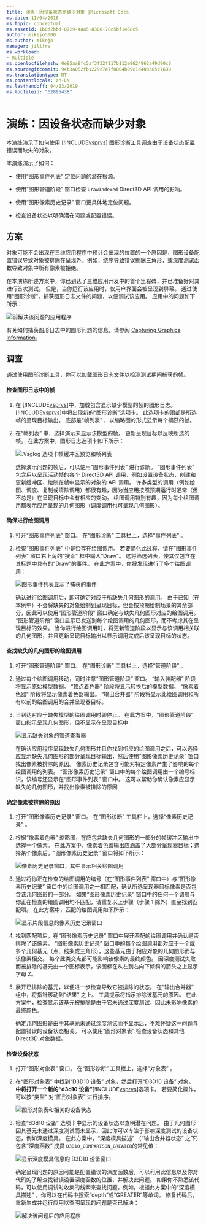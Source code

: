 ```yaml
---
title: 演练：因设备状态而缺少对象 |Microsoft Docs
ms.date: 11/04/2016
ms.topic: conceptual
ms.assetid: 1b0d2bbd-0729-4aa5-8308-70c5bf1468c5
author: mikejo5000
ms.author: mikejo
manager: jillfra
ms.workload:
- multiple
ms.openlocfilehash: 0e85aa8fc5af3f32f117b112e8624962a49d90c6
ms.sourcegitcommit: 94b3a052fb1229c7e7f8804b09c1d403385c7630
ms.translationtype: MT
ms.contentlocale: zh-CN
ms.lasthandoff: 04/23/2019
ms.locfileid: "62895438"
---
```

# <a name="walkthrough-missing-objects-due-to-device-state"></a>演练：因设备状态而缺少对象
本演练演示了如何使用 [!INCLUDE[vsprvs](../../code-quality/includes/vsprvs_md.md)] 图形诊断工具调查由于设备状态配置错误而缺失的对象。

 本演练演示了如何：

- 使用“图形事件列表”  定位问题的潜在根源。

- 使用“图形管道阶段”  窗口检查 `DrawIndexed` Direct3D API 调用的影响。

- 使用“图形像素历史记录”  窗口更具体地定位问题。

- 检查设备状态以明确潜在问题或配置错误。

## <a name="scenario"></a>方案
 对象可能不会出现在三维应用程序中预计会出现的位置的一个原因是，图形设备配置错误导致对象被排除在呈现外。例如，绕序导致错误剔除三角形，或深度测试函数导致对象中所有像素被拒绝。

 在本演练所述方案中，你已到达了三维应用开发中的首个里程碑，并已准备好对其进行首次测试。 但是，当你运行该应用时，仅用户界面会被呈现到屏幕。 通过使用“图形诊断”，捕获图形日志文件的问题，以便调试该应用。 应用中的问题如下所示：

 ![前解决该问题的应用程序](media/vsg_walkthru1_firstview.png "vsg_walkthru1_firstview")

 有关如何捕获图形日志中的图形问题的信息，请参阅 [Capturing Graphics Information](capturing-graphics-information.md)。

## <a name="investigation"></a>调查
 通过使用图形诊断工具，你可以加载图形日志文件以检测测试期间捕获的帧。

#### <a name="to-examine-a-frame-in-a-graphics-log"></a>检查图形日志中的帧

1. 在 [!INCLUDE[vsprvs](../../code-quality/includes/vsprvs_md.md)]中，加载包含显示缺少模型的帧的图形日志。 [!INCLUDE[vsprvs](../../code-quality/includes/vsprvs_md.md)]中将出现新的“图形诊断”选项卡。 此选项卡的顶部是所选帧的呈现目标输出。 底部是“帧列表” ，以缩略图的形式显示每个捕获的帧。

2. 在“帧列表” 中，选择演示未显示该模型的帧。 更新呈现目标以反映所选的帧。 在此方案中，图形日志选项卡如下所示：

    ![.Vsglog 选项卡帧缓冲区预览和帧列表](media/vsg_walkthru1_experiment.png "vsg_walkthru1_experiment")

   选择演示问题的帧后，可以使用“图形事件列表”  进行诊断。 “图形事件列表”  包含用以呈现活动帧的各个 Direct3D API 调用，例如设置设备状态、创建和更新缓冲区、绘制在帧中显示的对象的 API 调用。 许多类型的调用（例如绘图、调度、复制或清除调用）都很有趣，因为当应用按照预期运行时通常（但不总是）在呈现目标中会有相应的变动。 绘图调用特别有趣，因为每个绘图调用都表示应用呈现的几何图形（调度调用也可呈现几何图形）。

#### <a name="to-ensure-that-draw-calls-are-being-made"></a>确保进行绘图调用

1. 打开“图形事件列表”  窗口。 在“图形诊断”  工具栏上，选择“事件列表” 。

2. 检查“图形事件列表”  中是否存在绘图调用。 若要简化此过程，请在“图形事件列表”  窗口右上角的“搜索”  框中输入“Draw”。 这将筛选列表，使其仅包含在其标题中具有的“Draw”的事件。 在此方案中，你将发现进行了多个绘图调用：

    ![图形事件列表显示了捕获的事件](media/vsg_walkthru1_.png "vsg_walkthru1_")

   确认进行绘图调用后，即可确定对应于所缺失几何图形的调用。 由于已知（在本例中）不会将缺失的对象绘制到呈现目标，但会按预期绘制场景的其余部分，因此可以使用“图形管道阶段”  窗口确定与缺失几何图形对应的绘图调用。 “图形管道阶段”  窗口显示已发送到每个绘图调用的几何图形，而不考虑其在呈现目标的效果。 当你进行绘图调用时，将更新管道阶段以显示与该调用相关联的几何图形，并且更新呈现目标输出以显示调用完成后该呈现目标的状态。

#### <a name="to-find-the-draw-call-for-the-missing-geometry"></a>查找缺失的几何图形的绘图调用

1. 打开“图形管道阶段”  窗口。 在“图形诊断”  工具栏上，选择“管道阶段” 。

2. 通过每个绘图调用移动，同时注意“图形管道阶段”  窗口。 “输入装配器”  阶段将显示原始模型数据。 “顶点着色器”  阶段将显示转换后的模型数据。 “像素着色器”  阶段将显示像素着色器输出。 “输出合并器”  阶段将显示此绘图调用和所有以前的绘图调用的合并呈现器目标。

3. 当到达对应于缺失模型的绘图调用时即停止。 在此方案中，“图形管道阶段”  窗口指示呈现几何图形，但不显示在呈现目标中：

    ![显示缺失对象的管道查看器](media/vsg_walkthru1_pipeline.png "vsg_walkthru1_pipeline")

   在确认应用程序呈现缺失几何图形并且你找到相应的绘图调用之后，可以选择应显示缺失几何图形的部分呈现目标输出，然后使用“图形像素历史记录”  窗口找出像素被排除的原因。 像素历史记录包含可能对特定像素产生了影响的每个绘图调用的列表。 “图形像素历史记录”  窗口中的每个绘图调用由一个编号标识，该编号还显示在“图形事件列表”  窗口中。 这可以帮助你确认像素应显示缺失的几何图形，并找出像素被排除的原因

#### <a name="to-determine-why-the-pixel-was-excluded"></a>确定像素被排除的原因

1. 打开“图形像素历史记录”  窗口。 在“图形诊断”  工具栏上，选择“像素历史记录” 。

2. 根据“像素着色器”  缩略图，在应包含缺失几何图形的一部分的帧缓冲区输出中选择一个像素。 在此方案中，像素着色器输出应涵盖了大部分呈现器目标；选择某个像素后，“图形像素历史记录”  窗口将如下所示：

    ![像素历史记录窗口，其中显示相关绘图调用](media/vsg_walkthru1_hist1.png "vsg_walkthru1_hist1")

3. 通过将你正在检查的绘图调用的编号（在“图形事件列表”  窗口中）与“图形像素历史记录”  窗口中的绘图调用之一相匹配，确认所选呈现器目标像素是否包含该几何图形的一部分。 如果“图形像素历史记录”  窗口中的任何一个调用与你正在检查的绘图调用均不匹配，请重复以上步骤（步骤 1 除外）直至找到匹配项。 在此方案中，匹配的绘图调用如下所示：

    ![显示片段信息的像素历史记录窗口](media/vsg_walkthru1_hist2.png "vsg_walkthru1_hist2")

4. 找到匹配项后，在“图形像素历史记录”  窗口中展开匹配的绘图调用并确认是否排除了该像素。 “图形像素历史记录”  窗口中的每个绘图调用都对应于一个或多个几何基元（点、线条或三角形），这些基元由于相应对象的几何图形而与该像素相交。 每个此类交点都可能影响该像素的最终颜色。 因深度测试失败而被排除的基元由一个图标表示，该图标在从左到右向下倾斜的箭头之上显示字母 Z。

5. 展开已排除的基元，以便进一步检查导致它被排除的状态。 在“输出合并器”  组中，将指针移动到“结果” 之上。 工具提示将指示排除该基元的原因。 在此方案中，检查显示该基元被排除是由于它未通过深度测试，因此未影响像素的最终颜色。

   确定几何图形是由于其基元未通过深度测试而不显示后，不难怀疑这一问题与配置错误的设备状态相关。 可以使用“图形对象表” 检查设备状态和其他 Direct3D 对象数据。

#### <a name="to-examine-device-state"></a>检查设备状态

1. 打开“图形对象表”  窗口。 在“图形诊断”  工具栏上，选择“对象表” 。

2. 在“图形对象表”  中找到“D3D10 设备” 对象，然后打开“D3D10 设备”  对象。 **中将打开一个新的“d3d10 设备”**[!INCLUDE[vsprvs](../../code-quality/includes/vsprvs_md.md)]选项卡。 若要简化操作，可以按“类型”  对“图形对象表” 进行排序。

    ![图形对象表和相关的设备状态](media/vsg_walkthru1_objtable.png "vsg_walkthru1_objtable")

3. 检查“d3d10 设备”  选项卡中显示的设备状态以查明潜在问题。 由于几何图形因其基元未通过深度测试而未显示，因此你可以专注于影响深度测试的设备状态，例如深度模具。 在此方案中，“深度模具描述”  （“输出合并器状态” 之下）包含“深度函数”  成员 `D3D10_COMPARISON_GREATER`的常见值：

    ![显示深度模具信息的 D3D10 设备窗口](media/vsg_walkthru1_devicestate.png "vsg_walkthru1_devicestate")

   确定呈现问题的原因可能是配置错误的深度函数后，可以利用此信息以及你对代码的了解查找错误设置深度函数的位置，并解决此问题。 如果你不熟悉该代码，可以使用调试时收集的线索来查找问题。例如，根据此方案中的“深度模具描述”  ，你可以在代码中搜索“depth”或“GREATER”等单词。 修复代码后，重新生成并运行应用以查明呈现的问题是否已解决：

   ![解决该问题后的应用程序](media/vsg_walkthru1_finalview.png "vsg_walkthru1_finalview")